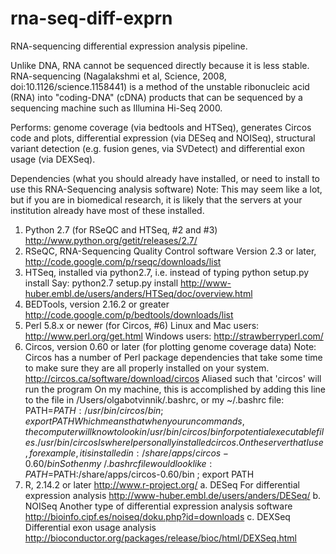 rna-seq-diff-exprn
====

RNA-sequencing differential expression analysis pipeline.

Unlike DNA, RNA cannot be sequenced directly because it is less stable.
RNA-sequencing (Nagalakshmi et al, Science, 2008, 
doi:10.1126/science.1158441) is a method of the unstable ribonucleic acid 
(RNA) into "coding-DNA" (cDNA) products that can be sequenced by a 
sequencing machine such as Illumina Hi-Seq 2000.

Performs: genome coverage (via bedtools and HTSeq), generates Circos code and plots, differential expression (via DESeq and NOISeq), structural variant detection (e.g. fusion genes, via SVDetect) and differential exon usage (via DEXSeq).

Dependencies (what you should already have installed, or need to install to use this RNA-Sequencing analysis software)
Note: This may seem like a lot, but if you are in biomedical research, it 
is likely that the servers at your institution already have most of these
installed.
1. Python 2.7 (for RSeQC and HTSeq, #2 and #3)
   http://www.python.org/getit/releases/2.7/
2. RSeQC, RNA-Sequencing Quality Control software 
   Version 2.3 or later, http://code.google.com/p/rseqc/downloads/list
3. HTSeq, installed via python2.7, i.e. instead of typing
     python setup.py install
   Say:
     python2.7 setup.py install
   http://www-huber.embl.de/users/anders/HTSeq/doc/overview.html
4. BEDTools, version 2.16.2 or greater
   http://code.google.com/p/bedtools/downloads/list
5. Perl 5.8.x or newer (for Circos, #6)
   Linux and Mac users: http://www.perl.org/get.html
   Windows users: http://strawberryperl.com/
6. Circos, version 0.60 or later (for plotting genome coverage data)
   Note: Circos has a number of Perl package dependencies that take some
   time to make sure they are all properly installed on your system.
   http://circos.ca/software/download/circos
   Aliased such that 'circos' will run the program
   On my machine, this is accomplished by adding this line to the file in
   /Users/olgabotvinnik/.bashrc, or my ~/.bashrc file:
     PATH=$PATH:/usr/bin/circos/bin ; export PATH
   Which means that when you run commands, the computer will know to look 
   in /usr/bin/circos/bin for potential executable files. /usr/bin/circos
   Is where I personally installed circos. On the server that I use, for
   example, it is installed in:
     /share/apps/circos-0.60/bin
   So then my ~/.bashrc file would look like:
     PATH=$PATH:/share/apps/circos-0.60/bin ; export PATH
7. R, 2.14.2 or later
   http://www.r-project.org/
   a. DESeq
   	  For differential expression analysis
      http://www-huber.embl.de/users/anders/DESeq/
   b. NOISeq
      Another type of differential expression analysis software
      http://bioinfo.cipf.es/noiseq/doku.php?id=downloads
   c. DEXSeq
      Differential exon usage analysis
      http://bioconductor.org/packages/release/bioc/html/DEXSeq.html